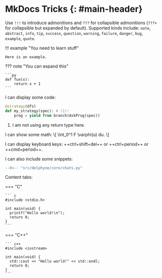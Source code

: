 # MkDocs Tricks {: #main-header}

Use `!!!` to introduce admonitions and `???` for collapsible admonitions (`???+` for collapsible but expanded by default). Supported kinds include: `note`, `abstract`, `info`, `tip`, `success`, `question`, `warning`, `failure`, `danger`, `bug`, `example`, `quote`.

!!! example "You need to learn stuff"

    Here is an example.

??? note "You can expand this"

    ```py
    def fun(x):
        return x + 1
    ```

I can display some code:

```python hl_lines="2" linenums="1"
@strategy(dfs)
def my_strategy(spec): # (1)!
    prog = yield from branch(AskProg(spec))
```

1. I am not using any return type here.  <!-- Content of the annotation in the block above -->

I can show some math: \\[ \int_0^1 F \varphi(u) du. \\]

I can display keyboard keys: ++ctrl+shift+del++ or ++ctrl+period++ or ++cmd+period++.

I can also include some snippets:

```py linenums="1"
--8<-- "src/delphyne/core/chats.py"
```

Content tabs:

=== "C"

    ``` c
    #include <stdio.h>

    int main(void) {
      printf("Hello world!\n");
      return 0;
    }
    ```

=== "C++"

    ``` c++
    #include <iostream>

    int main(void) {
      std::cout << "Hello world!" << std::endl;
      return 0;
    }
    ```